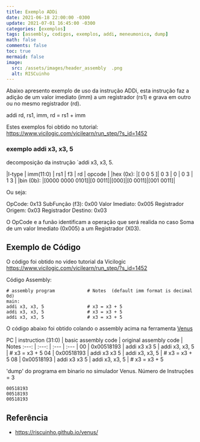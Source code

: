 ```yaml
---
title: Exemplo ADDi
date: 2021-06-18 22:00:00 -0300
update: 2021-07-01 16:45:00 -0300
categories: [exemplos]
tags: [assembly, codigos, exemplos, addi, meneumonico, dump]
math: false
comments: false
toc: true
mermaid: false
image:
  src: /assets/images/header_assembly  .png
  alt: RISCuinho
---
```


Abaixo apresento exemplo de uso da instrução ADDi, esta instrução faz a adição de um valor imediato (imm)  a um registrador (rs1) e grava em outro ou no mesmo registrador (rd).

  addi rd, rs1, imm,    rd = rs1 + imm

Estes exemplos foi obtido no tutorial: https://www.vicilogic.com/vicilearn/run_step/?s_id=1452

### exemplo addi x3, x3, 5 

decomposição da instrução `addi x3, x3, 5.


|I-type    |    imm(11:0)   |   rs1  | f3  |   rd   |  opcode  |
|hex (0x): |[  0    0    5 ]| 0   3  |  0  | 0   3  |  1    3  |
|bin (0b): |[0000 0000 0101]|[0 0011]|[000]|[0 0011]|[001 0011]|

Ou seja:

OpCode:              0x13
SubFunção (f3):      0x00
Valor Imediato:      0x005
Registrador Origem:  0x03
Registrador Destino: 0x03

O OpCode e a funão identificam a operação que será realida no caso Soma de um valor Imediato (0x005)  a um Registrador (X03).

## Exemplo de Código

O código foi obtido no video tutorial da Vicilogic https://www.vicilogic.com/vicilearn/run_step/?s_id=1452

Código Assembly:

```assembly
# assembly program            # Notes  (default imm format is decimal 0d)
main:
addi x3, x3, 5                # x3 = x3 + 5        
addi x3, x3, 5                # x3 = x3 + 5        
addi x3, x3, 5                # x3 = x3 + 5        
```

O código abaixo foi obtido colando o assembly acima na ferramenta [Venus](https://riscuinho.github.io/venus/?save=true&override=false&code=addi%20x3%2C%20x3%2C%205%5Cnaddi%20x3%2C%20x3%2C%205%0Aaddi%20x3%2C%20x3%2C%205&)


PC | instruction (31:0) | basic assembly code | original assembly code | Notes 
:---: | :---:   | :--- | :--- |
00 | 0x00518193 | addi x3 x3 5 | addi x3, x3, 5 | # x3 = x3 + 5
04 | 0x00518193 | addi x3 x3 5 | addi x3, x3, 5 | # x3 = x3 + 5
08 | 0x00518193 | addi x3 x3 5 | addi x3, x3, 5 | # x3 = x3 + 5

'dump' do programa em binario no simulador Venus. Número de Instruções = 3

```
00518193
00518193
00518193

```

## Referência

* https://riscuinho.github.io/venus/
